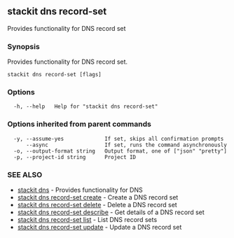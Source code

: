 ## stackit dns record-set

Provides functionality for DNS record set

### Synopsis

Provides functionality for DNS record set.

```
stackit dns record-set [flags]
```

### Options

```
  -h, --help   Help for "stackit dns record-set"
```

### Options inherited from parent commands

```
  -y, --assume-yes             If set, skips all confirmation prompts
      --async                  If set, runs the command asynchronously
  -o, --output-format string   Output format, one of ["json" "pretty"]
  -p, --project-id string      Project ID
```

### SEE ALSO

* [stackit dns](./stackit_dns.md)	 - Provides functionality for DNS
* [stackit dns record-set create](./stackit_dns_record-set_create.md)	 - Create a DNS record set
* [stackit dns record-set delete](./stackit_dns_record-set_delete.md)	 - Delete a DNS record set
* [stackit dns record-set describe](./stackit_dns_record-set_describe.md)	 - Get details of a DNS record set
* [stackit dns record-set list](./stackit_dns_record-set_list.md)	 - List DNS record sets
* [stackit dns record-set update](./stackit_dns_record-set_update.md)	 - Update a DNS record set

